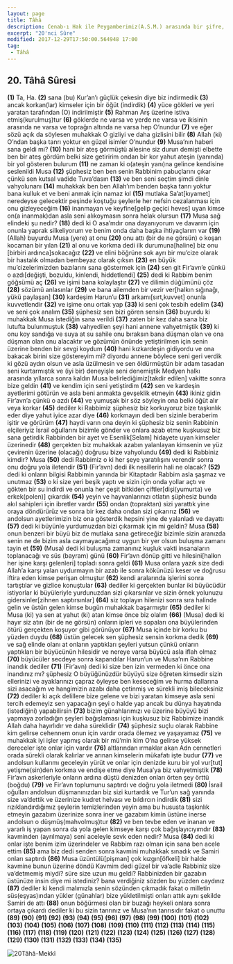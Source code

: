 ```yaml
---
layout: page
title: Tâhâ
description: Cenab-ı Hak ile Peygamberimiz(A.S.M.) arasında bir şifre, Peygamberimizin(A.S.M) bir ismidir
excerpt: "20'nci Sûre"
modified: 2017-12-29T17:50:00.564948 17:00
tag: 
 - Tâhâ
---
```


## 20. Tâhâ Sûresi

**(1)** Ta, Ha.
**(2)** sana (bu) Kur’an’ı güçlük çekesin diye biz indirmedik
**(3)** ancak korkan(lar) kimseler için bir öğüt (indirdik)
**(4)** yüce gökleri ve yeri yaratan tarafından (O) indirilmiştir
**(5)** Rahman Arş üzerine istiva etmiş(kurulmuş)tur
**(6)** göklerde ne varsa ve yerde ne varsa ve ikisinin arasında ne varsa ve toprağın altında ne varsa hep O’nundur
**(7)** ve eğer sözü açık da söylesen muhakkak O gizliyi ve daha gizlisini bilir 
**(8)** Allah (ki) O’ndan başka tanrı yoktur en güzel isimler O’nundur
**(9)** Musa’nın haberi sana geldi mi?
**(10)** hani bir ateş görmüştü ailesine siz durun demişti elbette ben bir ateş gördüm belki size getiririm ondan bir kor yahut ateşin (yanında) bir yol gösteren bulurum
**(11)** ne zaman ki o(ateşin yanı)na gelince kendisine seslenildi Musa
**(12)** şüphesiz ben ben senin Rabbinim pabuçlarını çıkar çünkü sen kutsal vadide Tuva’dasın
**(13)** ve ben seni seçtim şimdi dinle vahyolunanı
**(14)** muhakkak ben ben Allah’ım benden başka tanrı yoktur bana kulluk et ve beni anmak için namaz kıl
**(15)** mutlaka Sa’at[kıyamet] neredeyse gelecektir peşinde koştuğu şeylerle her nefsin cezalanması için onu gizleyeceğim
**(16)** inanmayan ve keyfine[gelip geçici heves] uyan kimse on(a inanmak)dan asla seni alıkoymasın sonra helak olursun 
**(17)** Musa sağ elindeki şu nedir?
**(18)** dedi ki O asa’mdır ona dayanıyorum ve davarım için onunla yaprak silkeliyorum ve benim onda daha başka ihtiyaçlarım var 
**(19)** (Allah) buyurdu Musa (yere) at onu
**(20)** onu attı (bir de ne görsün) o koşan kocaman bir yılan
**(21)** al onu ve korkma dedi ilk durumuna[haline] biz onu [birbiri ardınca]sokacağız
**(22)** ve elini böğrüne sok ayrı bir mu’cize olarak bir hastalık olmadan bembeyaz olarak çıksın
**(23)** en büyük mu’cizelerimizden bazılarını sana göstermek için
**(24)** sen git Fir’avn’e çünkü o azdı[değişti, bozuldu, kinlendi, hiddetlendi]
**(25)** dedi ki Rabbim benim göğsümü aç
**(26)** ve işimi bana kolaylaştır
**(27)** ve dilimin düğümünü çöz
**(28)** sözümü anlasınlar
**(29)** ve bana ailemden bir vezir ver[halkın sığınağı, yükü paylaşan]
**(30)** kardeşim Harun’u
**(31)** arkamı[sırt,kuvvet] onunla kuvvetlendir
**(32)** ve işime onu ortak yap
**(33)** ki seni çok tesbih edelim
**(34)** ve seni çok analım
**(35)** şüphesiz sen bizi gören sensin
**(36)** buyurdu ki muhakkak Musa istediğin sana verildi 
**(37)** zaten bir kez daha sana biz lutufta bulunmuştuk
**(38)** vahyedilen şeyi hani annene vahyetmiştik
**(39)** ki onu koy sandığa ve suya at su sahile onu bıraksın bana düşman olan ve ona düşman olan onu alacaktır ve gözümün önünde yetiştirilmen için senin üzerine benden bir sevgi koydum
**(40)** hani kızkardeşin gidiyordu ve ona bakacak birini size göstereyim mi? diyordu annene böylece seni geri verdik ki gözü aydın olsun ve asla üzülmesin ve sen öldürmüştün bir adam tasadan seni kurtarmıştık ve (iyi bir) deneyişle seni denemiştik Medyen halkı arasında yıllarca sonra kaldın Musa belirlediğimiz[takdir edilen] vakitte sonra bize geldin
**(41)** ve kendim için seni yetiştirdim
**(42)** sen ve kardeşin ayetlerimi götürün ve asla beni anmakta gevşeklik etmeyin
**(43)** ikiniz gidin Fir’avn’a çünkü o azdı
**(44)** ve yumuşak bir söz söyleyin ona belki öğüt alır veya korkar
**(45)** dediler ki Rabbimiz şüphesiz biz korkuyoruz bize taşkınlık eder diye yahut iyice azar diye
**(46)** korkmayın dedi ben sizinle beraberim işitir ve görürüm
**(47)** haydi varın ona deyin ki şüphesiz biz senin Rabbinin elçileriyiz İsrail oğullarını bizimle gönder ve onlara azab etme kuşkusuz biz sana getirdik Rabbinden bir ayet ve Esenlik[Selam] hidayete uyan kimseler üzerinedir
**(48)** gerçekten biz muhakkak azabın yalanlayan kimsenin ve yüz çevirenin üzerine (olacağı) doğrusu bize vahyolundu 
**(49)** dedi ki Rabbiniz kimdir? Musa
**(50)** dedi Rabbimiz o ki her şeye yaratılışını verendir sonra onu doğru yola iletendir
**(51)** (Fir’avn) dedi ilk nesillerin hali ne olacak?
**(52)** dedi ki onların bilgisi Rabbimin yanında bir Kitaptadır Rabbim asla şaşmaz ve unutmaz
**(53)** o ki size yeri beşik yaptı ve sizin için onda yollar açtı ve gökten bir su indirdi ve onunla her çeşit bitkiden çiftler[dişi(yumurta) ve erkek(polen)] çıkardık
**(54)** yeyin ve hayvanlarınızı otlatın şüphesiz bunda akıl sahipleri için ibretler vardır
**(55)** ondan (topraktan) sizi yarattık yine oraya döndürürüz ve sonra bir kez daha ondan sizi çıkarırız 
**(56)** ve andolsun ayetlerimizin biz ona gösterdik hepsini yine de yalanladı ve dayattı
**(57)** dedi ki büyünle yurdumuzdan bizi çıkarmak için mi geldin? Musa
**(58)** onun benzeri bir büyü biz de mutlaka sana getireceğiz bizimle sizin aranızda senin ne de bizim asla caymayacağımız uygun bir yer olsun buluşma zamanı tayin et
**(59)** (Musa) dedi ki buluşma zamanınız kuşluk vakti insanaların toplanacağı ve süs (bayram) günü
**(60)** Fir’avn dönüp gitti ve hilesini[halkın her işine karşı gelenleri] topladı sonra geldi
**(61)** Musa onlara yazık size dedi Allah’a karşı yalan uydurmayın bir azab ile sonra kökünüzü keser ve doğrusu iftira eden kimse perişan olmuştur
**(62)** kendi aralarında işlerini sonra tartıştılar ve gizlice konuştular
**(63)** dediler ki gerçekten bunlar iki büyücüdür istiyorlar ki büyüleriyle yurdunuzdan sizi çıkarsınlar ve sizin örnek yolunuzu gidersinler[zihnen saptırsınlar]
**(64)** siz toplayın hilenizi sonra sıra halinde gelin ve üstün gelen kimse bugün muhakkak başarmıştır
**(65)** dediler ki Musa (ki) ya sen at yahut (ki) atan kimse önce biz olalım
**(66)** (Musa) dedi ki hayır siz atın (bir de ne görsün) onların ipleri ve sopaları ona büyülerinden ötürü gerçekten koşuyor gibi görünüyor
**(67)** Musa içinde bir korku bu yüzden duydu
**(68)** üstün gelecek sen şüphesiz sensin korkma dedik
**(69)** ve sağ elinde olanı at onların yaptıkları şeyleri yutsun çünkü onların yaptıkları bir büyücünün hilesidir ve nereye varsa büyücü asla iflah olmaz
**(70)** büyücüler secdeye sonra kapandılar Harun’un ve Musa’nın Rabbine inandık dediler 
**(71)** (Fir’avn) dedi ki size ben izin vermeden ki önce ona inandınız mı? şüphesiz O büyüğünüzdür büyüyü size öğreten kimsedir sizin ellerinizi ve ayaklarınızı çapraz öyleyse ben keseceğim ve hurma dallarına sizi asacağım ve hangimizin azabı daha çetinmiş ve sürekli imiş bileceksiniz
**(72)** dediler ki açık delillere bize gelene ve bizi yaratan kimseye asla seni tercih edemeyiz sen yapacağın şeyi o halde yap ancak bu dünya hayatında (istediğini) yapabilirsin
**(73)** bizim günahlarımızı ve üzerine büyüyü bizi yapmaya zorladığın şeyleri bağışlaması için kuşkusuz biz Rabbimize inandık Allah daha hayırlıdır ve daha süreklidir
**(74)** şüphesiz suçlu olarak Rabbine kim gelirse cehennem onun için vardır orada ölemez ve yaşayamaz
**(75)** ve muhakkak iyi işler yapmış olarak bir mü’min kim O’na gelirse yüksek dereceler işte onlar için vardır
**(76)** altlarından ırmaklar akan Adn cennetleri orada sürekli olarak kalırlar ve arınan kimselerin mükafatı işte budur
**(77)** ve andolsun kullarımı geceleyin yürüt ve onlar için denizde kuru bir yol vur[tut] yetişme(sin)den korkma ve endişe etme diye Musa’ya biz vahyetmiştik
**(78)** Fir’avn askerleriyle onların ardına düştü denizden onları örten şey örttü (boğdu)
**(79)** ve Fir’avn toplumunu saptırdı ve doğru yola iletmedi
**(80)** İsrail oğulları andolsun düşmanınızdan biz sizi kurtardık ve Tur’un sağ yanında size va’dettik ve üzerinize kudret helvası ve bıldırcın indirdik
**(81)** sizi rızıklandırdığımız şeylerin temizlerinden yeyin ama bu hususta taşkınlık etmeyin gazabım üzerinize sonra iner ve gazabım kimin üstüne inerse andolsun o düşmüş(mahvolmuş)tur
**(82)** ve ben tevbe eden ve inanan ve yararlı iş yapan sonra da yola gelen kimseye karşı çok bağışlayıcıyımdır 
**(83)** kavminden (ayrılmaya) seni aceleyle sevk eden nedir? Musa
**(84)** dedi ki onlar işte benim izim üzerindeler ve Rabbim razı olman için sana ben acele ettim
**(85)** ama biz dedi senden sonra kavmini muhakkak sınadık ve Samiri onları saptırdı
**(86)** Musa üzüntülü[pişman] çok kızgın[öfkeli] bir halde kavmine bunun üzerine döndü Kavmim dedi güzel bir va’adle Rabbiniz size va’detmemiş miydi? süre size uzun mu geldi? Rabbinizden bir gazabın üstünüze insin diye mi istediniz? bana verdiğiniz sözden bu yüzden caydınız
**(87)** dediler ki kendi malımızla senin sözünden çıkmadık fakat o milletin süs(eşyas)ından yükler (günahlar) bize yükletilmişti onları attık aynı şekilde Samiri de attı
**(88)** onun böğürmesi olan bir buzağı heykeli onlara sonra ortaya çıkardı dediler ki bu sizin tanrınız ve Musa’nın tanrısıdır fakat o unuttu
**(89)** 
**(90)** 
**(91)**
**(92)** 
**(93)** 
**(94)** 
**(95)** 
**(96)** 
**(97)** 
**(98)** 
**(99)** 
**(100)** 
**(101)** 
**(102)** 
**(103)** 
**(104)** 
**(105)** 
**(106)** 
**(107)** 
**(108)** 
**(109)** 
**(110)** 
**(111)** 
**(112)** 
**(113)** 
**(114)** 
**(115)** 
**(116)** 
**(117)** 
**(118)** 
**(119)** 
**(120)** 
**(121)** 
**(122)** 
**(123)** 
**(124)** 
**(125)** 
**(126)** 
**(127)** 
**(128)** 
**(129)** 
**(130)** 
**(131)** 
**(132)** 
**(133)** 
**(134)** 
**(135)** 

![20Tâhâ-Mekkî]({{site.url}}/images/ayrac-muhur.png)
